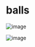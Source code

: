 # balls

![image](https://user-images.githubusercontent.com/95922380/178909100-44eb4976-d64e-4695-a09e-dce2c452f7be.png)

![image](https://user-images.githubusercontent.com/95922380/178909502-99127926-4402-4dfe-9097-aa5b2f2a3b1d.png)
